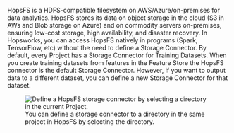HopsFS is a HDFS-compatible filesystem on AWS/Azure/on-premises for data analytics. HopsFS stores its data on object storage in the cloud (S3 in AWs and Blob storage on Azure) and on commodity servers on-premises, ensuring low-cost storage, high availability, and disaster recovery. In Hopsworks, you can access HopsFS natively in programs (Spark, TensorFlow, etc) without the need to define a Storage Connector. By default, every Project has a Storage Connector for Training Datasets. When you create training datasets from features in the Feature Store the HopsFS connector is the default Storage Connector. However, if you want to output data to a different dataset, you can define a new Storage Connector for that dataset. 

<p align="center">
  <figure>
    <img src="../../../assets/images/storage-connectors/hopsfs-setup.png" alt="Define a HopsFS storage connector by selecting a directory in the current Project.">
    <figcaption>You can define a storage connector to a directory in the same project in HopsFS by selecting the directory.</figcaption>
  </figure>
</p>

